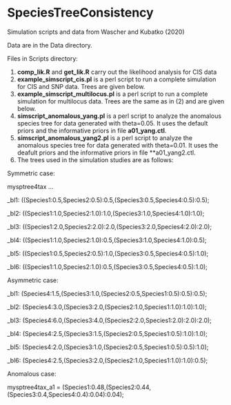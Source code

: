 # SpeciesTreeConsistency
Simulation scripts and data from Wascher and Kubatko (2020)

Data are in the Data directory.

Files in Scripts directory:
1. **comp_lik.R** and **get_lik.R** carry out the likelihood analysis for CIS data
2. **example_simscript_cis.pl** is a perl script to run a complete simulation for CIS and SNP data. Trees are given below.
3. **example_simscript_multilocus.pl** is a perl script to run a complete simulation for multilocus data. Trees are the same as in (2) and are given below.
4. **simscript_anomalous_yang.pl** is a perl script to analyze the anomalous species tree for data generated with theta=0.05. It uses the default priors and the informative priors in file **a01_yang.ctl**.
5. **simscript_anomalous_yang2.pl** is a perl script to analyze the anomalous species tree for data generated with theta=0.01. It uses the deafult priors and the informative priors in file **a01_yang2.ctl. 
6. The trees used in the simulation studies are as follows:


Symmetric case:


mysptree4tax ...

_bl1:
((Species1:0.5,Species2:0.5):0.5,(Species3:0.5,Species4:0.5):0.5);   

_bl2:
((Species1:1.0,Species2:1.0):1.0,(Species3:1.0,Species4:1.0):1.0);

_bl3:
((Species1:2.0,Species2:2.0):2.0,(Species3:2.0,Species4:2.0):2.0); 

_bl4:
((Species1:1.0,Species2:1.0):0.5,(Species3:1.0,Species4:1.0):0.5);  

_bl5:
((Species1:0.5,Species2:0.5):1.0,(Species3:0.5,Species4:0.5):1.0);  

_bl6:
((Species1:1.0,Species2:1.0):0.5,(Species3:0.5,Species4:0.5):1.0);






Asymmetric case:

_bl1:
(Species4:1.5,(Species3:1.0,(Species2:0.5,Species1:0.5):0.5):0.5);

_bl2:
(Species4:3.0,(Species3:2.0,(Species2:1.0,Species1:1.0):1.0):1.0);

_bl3:
(Species4:6.0,(Species3:4.0,(Species2:2.0,Species1:2.0):2.0):2.0);

_bl4:
(Species4:2.5,(Species3:1.5,(Species2:0.5,Species1:0.5):1.0):1.0);

_bl5:
(Species4:2.0,(Species3:1.0,(Species2:0.5,Species1:0.5):0.5):1.0);

_bl6:
(Species4:2.5,(Species3:2.0,(Species2:1.0,Species1:1.0):1.0):0.5);



Anomalous case:

mysptree4tax_a1 = 
(Species1:0.48,(Species2:0.44,(Species3:0.4,Species4:0.4):0.04):0.04);

